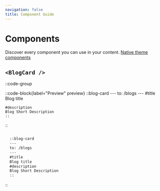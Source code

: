 ```yaml
---
navigation: false
title: Component Guide
---
```


# Components

Discover every component you can use in your content. [Native theme components](https://docus.dev/api/components)

## `<BlogCard />`

::code-group

  ::code-block{label="Preview" preview}
    ::blog-card
    ---
    to: /blogs
    ---
    #title
    Blog title
    
    #description
    Blog Short Description
    ::
  ::

  ```md [Code]

    ::blog-card
    ---
    to: /blogs
    ---
    #title
    Blog title
    #description
    Blog Short Description
    ::
  
  ```

::



